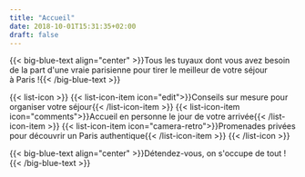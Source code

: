 ```yaml
---
title: "Accueil"
date: 2018-10-01T15:31:35+02:00
draft: false
---
```


{{< big-blue-text align="center" >}}Tous les tuyaux dont vous avez besoin de la part d'une vraie parisienne pour tirer le meilleur de votre séjour à&nbsp;Paris&nbsp;!{{< /big-blue-text >}}

{{< list-icon >}}
  {{< list-icon-item icon="edit">}}Conseils sur mesure pour organiser votre séjour{{< /list-icon-item >}}
  {{< list-icon-item icon="comments">}}Accueil en personne le jour de votre arrivée{{< /list-icon-item >}}
  {{< list-icon-item icon="camera-retro">}}Promenades privées pour découvrir un Paris authentique{{< /list-icon-item >}}
{{< /list-icon >}}

{{< big-blue-text align="center" >}}Détendez-vous, on s'occupe de tout !{{< /big-blue-text >}}
